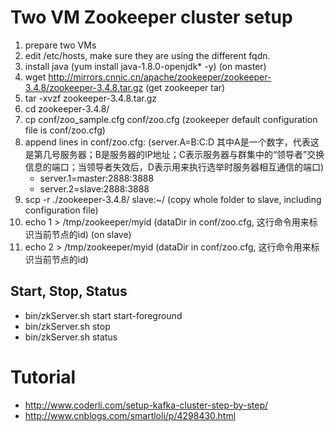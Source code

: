 # Two VM Zookeeper cluster setup
1. prepare two VMs
2. edit /etc/hosts, make sure they are using the different fqdn.
3. install java (yum install java-1.8.0-openjdk* -y)
(on master)
4. wget http://mirrors.cnnic.cn/apache/zookeeper/zookeeper-3.4.8/zookeeper-3.4.8.tar.gz (get zookeeper tar)
5. tar -xvzf zookeeper-3.4.8.tar.gz
6. cd zookeeper-3.4.8/
7. cp conf/zoo_sample.cfg conf/zoo.cfg (zookeeper default configuration file is conf/zoo.cfg)
8. append lines in conf/zoo.cfg: (server.A=B:C:D 其中A是一个数字，代表这是第几号服务器；B是服务器的IP地址；C表示服务器与群集中的“领导者”交换信息的端口；当领导者失效后，D表示用来执行选举时服务器相互通信的端口)
	* server.1=master:2888:3888
	* server.2=slave:2888:3888
9. scp -r ./zookeeper-3.4.8/ slave:~/ (copy whole folder to slave, including configuration file)
10. echo 1 > /tmp/zookeeper/myid (dataDir in conf/zoo.cfg, 这行命令用来标识当前节点的id)
(on slave)
11. echo 2 > /tmp/zookeeper/myid (dataDir in conf/zoo.cfg, 这行命令用来标识当前节点的id)

## Start, Stop, Status
* bin/zkServer.sh start start-foreground
* bin/zkServer.sh stop
* bin/zkServer.sh status

# Tutorial
* http://www.coderli.com/setup-kafka-cluster-step-by-step/
* http://www.cnblogs.com/smartloli/p/4298430.html
